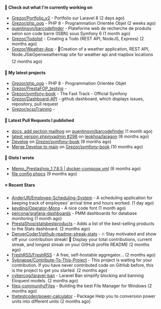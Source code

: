 #### 👷 Check out what I'm currently working on

- [Grezor/Portfolio_v2](https://github.com/Grezor/Portfolio_v2) - Portfolio sur Laravel 8 (2 days ago)
- [Grezor/php_oop](https://github.com/Grezor/php_oop) - PHP 8 - Programmation Orientée Objet (2 weeks ago)
- [quentinsvn/barcodefinder](https://github.com/quentinsvn/barcodefinder) - Plateforme web de recherche de produits selon son code barre (ISBN) sous Symfony 6 (1 month ago)
- [Grezor/Todolist](https://github.com/Grezor/Todolist) - Creating a Todo (REST API, NodeJS, Express) (2 months ago)
- [Grezor/Weather-App](https://github.com/Grezor/Weather-App) - 🔆Creation of a weather application, REST API, Node.JS❄️Openweathermap site for weather api and mapbox locations (2 months ago)

#### 🌱 My latest projects

- [Grezor/php_oop](https://github.com/Grezor/php_oop) - PHP 8 - Programmation Orientée Objet
- [Grezor/PrestaFOP_testing](https://github.com/Grezor/PrestaFOP_testing) - 
- [Grezor/symfony-book](https://github.com/Grezor/symfony-book) - The Fast Track - Official Symfony
- [Grezor/Dashboard-API](https://github.com/Grezor/Dashboard-API) - github dashboard, which displays issues, repository, pull request
- [Grezor/scssTraining](https://github.com/Grezor/scssTraining) - 

#### 🔨 Latest Pull Requests I published

- [docs: add section mailhog](https://github.com/quentinsvn/barcodefinder/pull/2) on [quentinsvn/barcodefinder](https://github.com/quentinsvn/barcodefinder) (1 month ago)
- [latest version phpmyadmin #298](https://github.com/leokhoa/laragon/pull/299) on [leokhoa/laragon](https://github.com/leokhoa/laragon) (8 months ago)
- [Develop](https://github.com/Grezor/symfony-book/pull/2) on [Grezor/symfony-book](https://github.com/Grezor/symfony-book) (9 months ago)
- [Merge Develop to main](https://github.com/Grezor/symfony-book/pull/1) on [Grezor/symfony-book](https://github.com/Grezor/symfony-book) (10 months ago)

#### 📓 Gists I wrote

- [Memo_Prestashop_1.7.8.5 | docker-compose.yml](https://gist.github.com/eb78b378ed9f40780dc077b361ead337) (6 months ago)
- [file config phpcs](https://gist.github.com/27d8a6056d2e171aed20c26699439861) (9 months ago)

#### ⭐ Recent Stars

- [AnderUR/Employee-Scheduling-System](https://github.com/AnderUR/Employee-Scheduling-System) - A scheduling application for keeping track of employees&#39; arrival time and hours worked. (1 day ago)
- [keyding/Operator-Mono](https://github.com/keyding/Operator-Mono) - A nice code font (1 month ago)
- [percona/grafana-dashboards](https://github.com/percona/grafana-dashboards) - PMM dashboards for database monitoring (1 month ago)
- [PrestaShop/statsbestproducts](https://github.com/PrestaShop/statsbestproducts) - Adds a list of the best-selling products to the Stats dashboard. (2 months ago)
- [DenverCoder1/github-readme-streak-stats](https://github.com/DenverCoder1/github-readme-streak-stats) - 🔥 Stay motivated and show off your contribution streak! 🌟 Display your total contributions, current streak, and longest streak on your GitHub profile README (2 months ago)
- [FreshRSS/FreshRSS](https://github.com/FreshRSS/FreshRSS) - A free, self-hostable aggregator… (2 months ago)
- [Syknapse/Contribute-To-This-Project](https://github.com/Syknapse/Contribute-To-This-Project) - This project is waiting for your contribution. If you have never contributed code on GitHub before, this is the project to get you started. (2 months ago)
- [cybercog/laravel-ban](https://github.com/cybercog/laravel-ban) - Laravel Ban simplify blocking and banning Eloquent models. (2 months ago)
- [files-community/Files](https://github.com/files-community/Files) - Building the best File Manager for Windows (2 months ago)
- [thetestcoder/power-calculator](https://github.com/thetestcoder/power-calculator) - Package Help you to conversion power units into different units (2 months ago)
